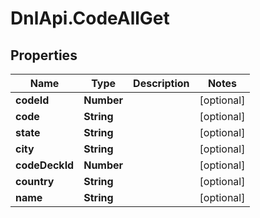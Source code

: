 # DnlApi.CodeAllGet

## Properties
Name | Type | Description | Notes
------------ | ------------- | ------------- | -------------
**codeId** | **Number** |  | [optional] 
**code** | **String** |  | [optional] 
**state** | **String** |  | [optional] 
**city** | **String** |  | [optional] 
**codeDeckId** | **Number** |  | [optional] 
**country** | **String** |  | [optional] 
**name** | **String** |  | [optional] 


